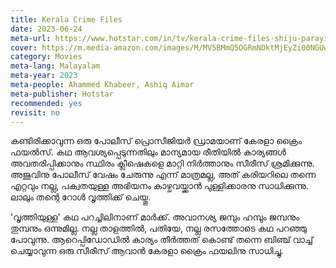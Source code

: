 ```yaml
---
title: Kerala Crime Files
date: 2023-06-24
meta-url: https://www.hotstar.com/in/tv/kerala-crime-files-shiju-parayil-veedu-neendakara/1260141610
cover: https://m.media-amazon.com/images/M/MV5BMmQ5OGRmNDktMjEyZi00NGUwLWFjYTUtZjM5OTdlZGY3N2MxXkEyXkFqcGdeQXVyMTU4Nzg2MTc4._V1_.jpg
category: Movies
meta-lang: Malayalam
meta-year: 2023
meta-people: Ahammed Khabeer, Ashiq Aimar
meta-publisher: Hotstar
recommended: yes
revisit: no
---
```

കണ്ടിരിക്കാവുന്ന ഒരു പോലീസ് പ്രൊസീജിയർ ഡ്രാമയാണ് കേരളാ ക്രൈം ഫയൽസ്. കഥ ആവശ്യപ്പെടുന്നതിലും മാന്യമായ രീതിയിൽ കാര്യങ്ങൾ അവതരിപ്പിക്കാനും സ്ഥിരം ക്ലീഷെകളെ മാറ്റി നിർത്താനും സീരീസ് ശ്രമിക്കുന്നു. അജുവിനു പോലീസ് വേഷം ചേരുന്നു എന്ന് മാത്രമല്ല, അത് കരിയറിലെ തന്നെ എറ്റവും നല്ല, പക്വതയുള്ള അഭിയനം കാഴ്ചവയ്ക്കാൻ പുള്ളിക്കാരനു സാധിക്കുന്നു. ലാലും തന്റെ റോൾ വൃത്തിക്ക് ചെയ്തു. 

'വൃത്തിയുള്ള' കഥ പറച്ചിലിനാണ് മാർക്ക്. അവാനശ്യ ജമ്പും ഹമ്പും ജമ്പനും തുമ്പനും ഒന്നുമില്ല. നല്ല താളത്തിൽ, പതിയേ, നല്ല രസത്തോടെ കഥ പറഞ്ഞു പോവുന്നു. ആറെപ്പിഡോഡിൽ കാര്യം തീർത്തത് കൊണ്ട് തന്നെ ബിഞ്ച് വാച്ച് ചെയ്യാവുന്ന ഒരു സീരീസ് ആവാൻ കേരളാ ക്രൈം ഫയലിനു സാധിച്ചു. 